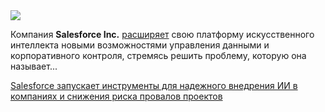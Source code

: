 <!--2025-10-03 14:23:47-->
<div class="yb">
  <div class="rss habr"><img src="https://habrastorage.org/getpro/habr/upload_files/9da/3bb/1bc/9da3bb1bc27767ffbc4194b0d077876f.jpg" /><p>Компания <strong>Salesforce Inc.</strong> <a href="https://venturebeat.com/ai/salesforce-launches-ai-trust-layer-to-tackle-enterprise-deployment-failures" rel="noopener noreferrer nofollow">расширяет</a> свою платформу искусственного интеллекта новыми возможностями управления данными и корпоративного контроля, стремясь решить проблему, которую она называет... <p class="titl"><a href="https://habr.com/ru/companies/technokratos/news/953268/?utm_source=habrahabr&utm_medium=rss&utm_campaign=953268">Salesforce запускает инструменты для надежного внедрения ИИ в компаниях и снижения риска провалов проектов</a></p></div>
</div>
